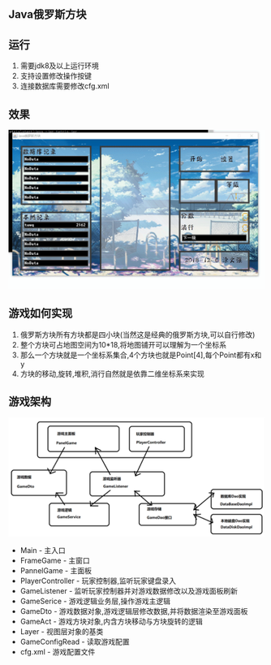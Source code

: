 ## Java俄罗斯方块

## 运行
1. 需要jdk8及以上运行环境
2. 支持设置修改操作按键
3. 连接数据库需要修改cfg.xml

## 效果
![playing.gif](./showImage/playing.gif)

## 游戏如何实现
1. 俄罗斯方块所有方块都是四小块(当然这是经典的俄罗斯方块,可以自行修改)
2. 整个方块可占地图空间为10*18,将地图铺开可以理解为一个坐标系
3. 那么一个方块就是一个坐标系集合,4个方块也就是Point[4],每个Point都有x和y
4. 方块的移动,旋转,堆积,消行自然就是依靠二维坐标系来实现

## 游戏架构
![architecture.png](./showImage/architecture.png)

- Main - 主入口 
- FrameGame - 主窗口
- PannelGame - 主面板
- PlayerController - 玩家控制器,监听玩家键盘录入
- GameListener - 监听玩家控制器并对游戏数据修改以及游戏面板刷新
- GameSerice - 游戏逻辑业务层,操作游戏主逻辑
- GameDto - 游戏数据对象,游戏逻辑层修改数据,并将数据渲染至游戏面板
- GameAct - 游戏方块对象,内含方块移动与方块旋转的逻辑
- Layer - 视图层对象的基类
- GameConfigRead - 读取游戏配置
- cfg.xml - 游戏配置文件


